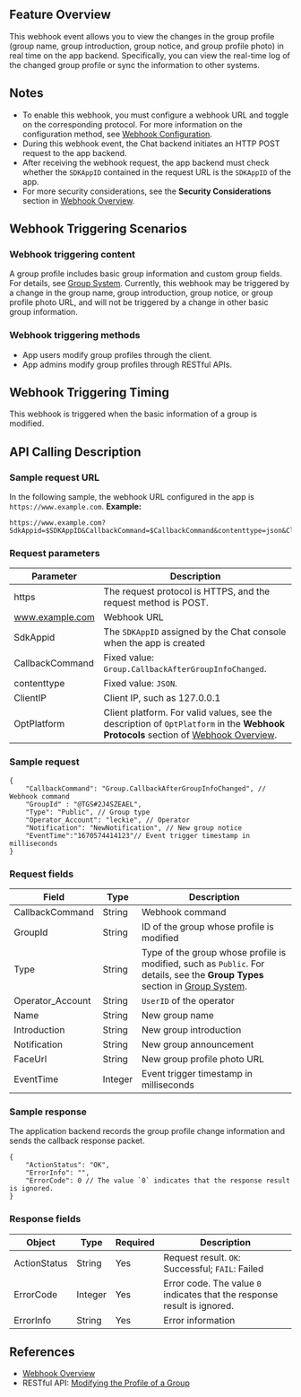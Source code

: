 ## Feature Overview
This webhook event allows you to view the changes in the group profile (group name, group introduction, group notice, and group profile photo) in real time on the app backend. Specifically, you can view the real-time log of the changed group profile or sync the information to other systems.

## Notes

- To enable this webhook, you must configure a webhook URL and toggle on the corresponding protocol. For more information on the configuration method, see [Webhook Configuration](https://intl.cloud.tencent.com/document/product/1047/34520).
- During this webhook event, the Chat backend initiates an HTTP POST request to the app backend.
- After receiving the webhook request, the app backend must check whether the `SDKAppID` contained in the request URL is the `SDKAppID` of the app.
- For more security considerations, see the **Security Considerations** section in [Webhook Overview](https://intl.cloud.tencent.com/document/product/1047/34354).

## Webhook Triggering Scenarios

### Webhook triggering content

A group profile includes basic group information and custom group fields. For details, see [Group System](https://intl.cloud.tencent.com/document/product/1047/33529).
Currently, this webhook may be triggered by a change in the group name, group introduction, group notice, or group profile photo URL, and will not be triggered by a change in other basic group information.

### Webhook triggering methods

- App users modify group profiles through the client.
- App admins modify group profiles through RESTful APIs.

## Webhook Triggering Timing

This webhook is triggered when the basic information of a group is modified.

## API Calling Description

### Sample request URL

In the following sample, the webhook URL configured in the app is `https://www.example.com`.
**Example:**

```
https://www.example.com?SdkAppid=$SDKAppID&CallbackCommand=$CallbackCommand&contenttype=json&ClientIP=$ClientIP&OptPlatform=$OptPlatform
```

### Request parameters

| Parameter | Description |
| --- | --- |
| https | The request protocol is HTTPS, and the request method is POST. |
| www.example.com | Webhook URL |
| SdkAppid | The `SDKAppID` assigned by the Chat console when the app is created |
| CallbackCommand | Fixed value: `Group.CallbackAfterGroupInfoChanged`. |
| contenttype | Fixed value: `JSON`. |
| ClientIP | Client IP, such as 127.0.0.1 |
| OptPlatform | Client platform. For valid values, see the description of `OptPlatform` in the **Webhook Protocols** section of [Webhook Overview](https://intl.cloud.tencent.com/document/product/1047/34354). |

### Sample request

```
{
    "CallbackCommand": "Group.CallbackAfterGroupInfoChanged", // Webhook command
    "GroupId" : "@TGS#2J4SZEAEL",
    "Type": "Public", // Group type
    "Operator_Account": "leckie", // Operator
    "Notification": "NewNotification", // New group notice
    "EventTime":"1670574414123"// Event trigger timestamp in milliseconds		
}
```



### Request fields

| Field | Type | Description |
| --- | --- | --- |
| CallbackCommand   | String  | Webhook command                                                     |
| GroupId | String | ID of the group whose profile is modified |
| Type | String | Type of the group whose profile is modified, such as `Public`. For details, see the **Group Types** section in [Group System](https://intl.cloud.tencent.com/document/product/1047/33529). |
| Operator_Account | String | `UserID` of the operator |
| Name | String | New group name |
| Introduction | String | New group introduction |
| Notification | String | New group announcement |
| FaceUrl | String | New group profile photo URL |
| EventTime | Integer | Event trigger timestamp in milliseconds |

### Sample response

The application backend records the group profile change information and sends the callback response packet.

```
{
    "ActionStatus": "OK",
    "ErrorInfo": "",
    "ErrorCode": 0 // The value `0` indicates that the response result is ignored.
}
```

### Response fields

| Object | Type | Required | Description |
| --- | --- | --- | --- |
| ActionStatus | String | Yes | Request result. `OK`: Successful; `FAIL`: Failed |
| ErrorCode | Integer | Yes | Error code. The value `0` indicates that the response result is ignored. |
| ErrorInfo    | String  | Yes | Error information                                       |

## References

- [Webhook Overview](https://intl.cloud.tencent.com/document/product/1047/34354)
- RESTful API: [Modifying the Profile of a Group](https://intl.cloud.tencent.com/document/product/1047/34962)


